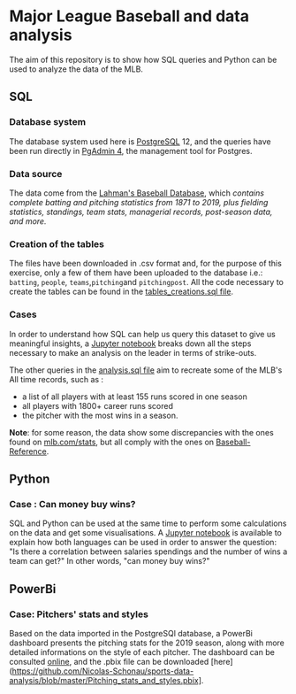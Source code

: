 # Major League Baseball and data analysis
The aim of this repository is to show how SQL queries and Python can be used to analyze the data of the MLB.

## SQL

### Database system
The database system used here is [PostgreSQL](https://www.postgresql.org/about/) 12, and the queries have been run directly in [PgAdmin 4](https://www.pgadmin.org/), the management tool for Postgres.

### Data source

The data come from the [Lahman's Baseball Database](http://www.seanlahman.com/baseball-archive/statistics/), which *contains complete batting and pitching statistics from 1871 to 2019, plus fielding statistics, standings, team stats, managerial records, post-season data, and more.*

### Creation of the tables

The files have been downloaded in .csv format and, for the purpose of this exercise, only a few of them have been uploaded to the database i.e.: `batting`, `people`, `teams`,`pitching`and `pitchingpost`. All the code necessary to create the tables can be found in the [tables_creations.sql file](https://github.com/Nicotops/SQL-and-the-Major-League-Baseball/blob/master/tables_creation.sql).

### Cases

In order to understand how SQL can help us query this dataset to give us meaningful insights, a [Jupyter notebook](https://github.com/Nicolas-Schonau/SQL-Python-and-the-Major-League-Baseball/blob/master/guide_to_query_the_data_with_sql.ipynb) breaks down all the steps necessary to make an analysis on the leader in terms of strike-outs.

The other queries in the [analysis.sql file](https://github.com/Nicotops/SQL-and-the-Major-League-Baseball/blob/master/analysis.sql) aim to recreate some of the MLB's All time records, such as :
- a list of all players with at least 155 runs scored in one season
- all players with 1800+ career runs scored 
- the pitcher with the most wins in a season.

**Note**: for some reason, the data show some discrepancies with the ones found on [mlb.com/stats](https://www.mlb.com/stats/), but all comply with the ones on [Baseball-Reference](https://www.baseball-reference.com/).

## Python

### Case : Can money buy wins?

SQL and Python can be used at the same time to perform some calculations on the data and get some visualisations. A [Jupyter notebook](https://github.com/Nicolas-Schonau/SQL-Python-and-the-Major-League-Baseball/blob/master/wins_payroll_correlation.ipynb) is available to explain how both languages can be used in order to answer the question: "Is there a correlation between salaries spendings and the number of wins a team can get?" In other words, "can money buy wins?"

## PowerBi

### Case: Pitchers' stats and styles

Based on the data imported in the PostgreSQl database, a PowerBi dashboard presents the pitching stats for the 2019 season, along with more detailed informations on the style of each pitcher. The dashboard can be consulted [online](https://app.powerbi.com/view?r=eyJrIjoiNjU4ZGQ3ZGItMTY4MC00NDE5LWFjN2ItY2FkZDM2NWY3NTg2IiwidCI6IjU2OTI1ZTJjLWVjZmYtNDllYi1iYmYwLWU2YTNiM2NmYzg1YyJ9), and the .pbix file can be downloaded [here](https://github.com/Nicolas-Schonau/sports-data-analysis/blob/master/Pitching_stats_and_styles.pbix].

